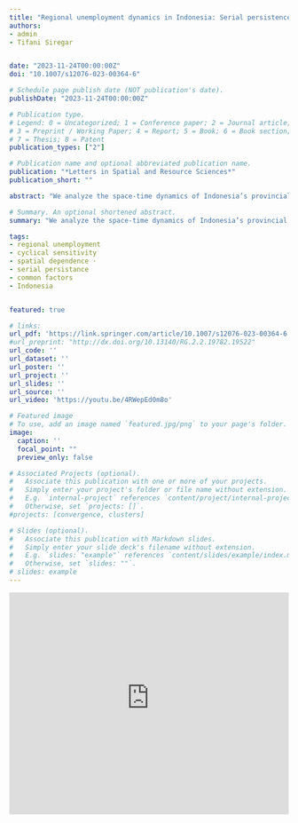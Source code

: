 ```yaml
---
title: "Regional unemployment dynamics in Indonesia: Serial persistence, spatial dependence, and common factors"
authors:
- admin
- Tifani Siregar


date: "2023-11-24T00:00:00Z"
doi: "10.1007/s12076-023-00364-6"

# Schedule page publish date (NOT publication's date).
publishDate: "2023-11-24T00:00:00Z"

# Publication type.
# Legend: 0 = Uncategorized; 1 = Conference paper; 2 = Journal article;
# 3 = Preprint / Working Paper; 4 = Report; 5 = Book; 6 = Book section;
# 7 = Thesis; 8 = Patent
publication_types: ["2"]

# Publication name and optional abbreviated publication name.
publication: "*Letters in Spatial and Resource Sciences*"
publication_short: ""

abstract: "We analyze the space-time dynamics of Indonesia’s provincial unemployment by simultaneously accounting for their serial persistence, spatial dependence, and common factors. The results show that unemployment rates vary widely across provinces, but have similar patterns over time, indicating the presence of common latent factors. Using the average national unemployment rate as a proxy for common factors, the results indicate that the space-time dynamics of provincial unemployment are characterized by both significant serial persistence and spatial dependence. The results also quantify which regions are most sensitive to national unemployment shocks, providing a deeper understanding of regional unemployment heterogeneity."

# Summary. An optional shortened abstract.
summary: "We analyze the space-time dynamics of Indonesia’s provincial unemployment by simultaneously accounting for their serial persistence, spatial dependence, and common factors."

tags:
- regional unemployment
- cyclical sensitivity
- spatial dependence ·
- serial persistance
- common factors
- Indonesia


featured: true

# links:
url_pdf: 'https://link.springer.com/article/10.1007/s12076-023-00364-6'
#url_preprint: "http://dx.doi.org/10.13140/RG.2.2.19782.19522"
url_code: ''
url_dataset: ''
url_poster: ''
url_project: ''
url_slides: ''
url_source: ''
url_video: 'https://youtu.be/4RWepEd0m8o'

# Featured image
# To use, add an image named `featured.jpg/png` to your page's folder.
image:
  caption: ''
  focal_point: ""
  preview_only: false

# Associated Projects (optional).
#   Associate this publication with one or more of your projects.
#   Simply enter your project's folder or file name without extension.
#   E.g. `internal-project` references `content/project/internal-project/index.md`.
#   Otherwise, set `projects: []`.
#projects: [convergence, clusters]

# Slides (optional).
#   Associate this publication with Markdown slides.
#   Simply enter your slide deck's filename without extension.
#   E.g. `slides: "example"` references `content/slides/example/index.md`.
#   Otherwise, set `slides: ""`.
# slides: example
---
```


<iframe width="100%" height="400" src="https://www.youtube-nocookie.com/embed/4RWepEd0m8o?si=rP-WSFqPs6auCCOv" title="YouTube video player" frameborder="0" allow="accelerometer; autoplay; clipboard-write; encrypted-media; gyroscope; picture-in-picture; web-share" allowfullscreen></iframe>

